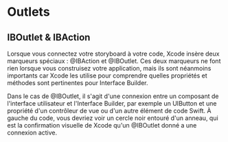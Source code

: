 # Outlets

## IBOutlet & IBAction

Lorsque vous connectez votre storyboard à votre code, Xcode insère deux marqueurs spéciaux : @IBAction et @IBOutlet. Ces deux marqueurs ne font rien lorsque vous construisez votre application, mais ils sont néanmoins importants car Xcode les utilise pour comprendre quelles propriétés et méthodes sont pertinentes pour Interface Builder.

Dans le cas de @IBOutlet, il s'agit d'une connexion entre un composant de l'interface utilisateur et l'Interface Builder, par exemple un UIButton et une propriété d'un contrôleur de vue ou d'un autre élément de code Swift. À gauche du code, vous devriez voir un cercle noir entouré d'un anneau, qui est la confirmation visuelle de Xcode qu'un @IBOutlet donné a une connexion active.
